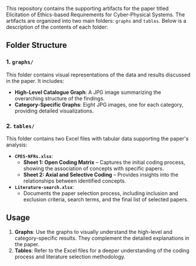 This repository contains the supporting artifacts for the paper titled Elicitation of Ethics-based Requirements for Cyber-Physical Systems. The artifacts are organized into two main folders: `graphs` and `tables`. Below is a description of the contents of each folder:

## Folder Structure

### 1. `graphs/`
This folder contains visual representations of the data and results discussed in the paper. It includes:
- **High-Level Catalogue Graph**: A JPG image summarizing the overarching structure of the findings.
- **Category-Specific Graphs**: Eight JPG images, one for each category, providing detailed visualizations.

### 2. `tables/`
This folder contains two Excel files with tabular data supporting the paper's analysis:
- **`CPES-NFRs.xlsx`**: 
  - **Sheet 1: Open Coding Matrix** – Captures the initial coding process, showing the association of concepts with specific papers.
  - **Sheet 2: Axial and Selective Coding** – Provides insights into the relationships between identified concepts.
- **`Literature-search.xlsx`**:
  - Documents the paper selection process, including inclusion and exclusion criteria, search terms, and the final list of selected papers.

## Usage
1. **Graphs**: Use the graphs to visually understand the high-level and category-specific results. They complement the detailed explanations in the paper.
2. **Tables**: Refer to the Excel files for a deeper understanding of the coding process and literature selection methodology.
